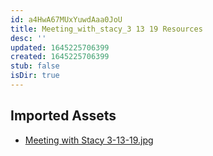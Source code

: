 ```yaml
---
id: a4HwA67MUxYuwdAaa0JoU
title: Meeting_with_stacy_3 13 19 Resources
desc: ''
updated: 1645225706399
created: 1645225706399
stub: false
isDir: true
---
```

## Imported Assets
- [Meeting with Stacy 3-13-19.jpg](/assets/meeting-with-stacy-3-13-19.jpg)
